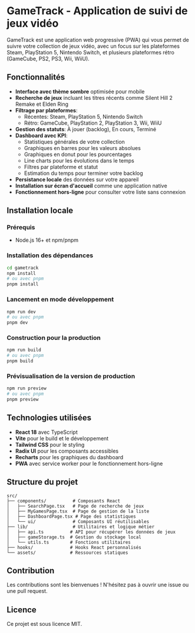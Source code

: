 # GameTrack - Application de suivi de jeux vidéo

GameTrack est une application web progressive (PWA) qui vous permet de suivre votre collection de jeux vidéo, avec un focus sur les plateformes Steam, PlayStation 5, Nintendo Switch, et plusieurs plateformes rétro (GameCube, PS2, PS3, Wii, WiiU).

## Fonctionnalités

- **Interface avec thème sombre** optimisée pour mobile
- **Recherche de jeux** incluant les titres récents comme Silent Hill 2 Remake et Elden Ring
- **Filtrage par plateformes**:
  - Récentes: Steam, PlayStation 5, Nintendo Switch
  - Rétro: GameCube, PlayStation 2, PlayStation 3, Wii, WiiU
- **Gestion des statuts**: À jouer (backlog), En cours, Terminé
- **Dashboard avec KPI**:
  - Statistiques générales de votre collection
  - Graphiques en barres pour les valeurs absolues
  - Graphiques en donut pour les pourcentages
  - Line charts pour les évolutions dans le temps
  - Filtres par plateforme et statut
  - Estimation du temps pour terminer votre backlog
- **Persistance locale** des données sur votre appareil
- **Installation sur écran d'accueil** comme une application native
- **Fonctionnement hors-ligne** pour consulter votre liste sans connexion

## Installation locale

### Prérequis

- Node.js 16+ et npm/pnpm

### Installation des dépendances

```bash
cd gametrack
npm install
# ou avec pnpm
pnpm install
```

### Lancement en mode développement

```bash
npm run dev
# ou avec pnpm
pnpm dev
```

### Construction pour la production

```bash
npm run build
# ou avec pnpm
pnpm build
```

### Prévisualisation de la version de production

```bash
npm run preview
# ou avec pnpm
pnpm preview
```

## Technologies utilisées

- **React 18** avec TypeScript
- **Vite** pour le build et le développement
- **Tailwind CSS** pour le styling
- **Radix UI** pour les composants accessibles
- **Recharts** pour les graphiques du dashboard
- **PWA** avec service worker pour le fonctionnement hors-ligne

## Structure du projet

```
src/
├── components/          # Composants React
│   ├── SearchPage.tsx   # Page de recherche de jeux
│   ├── MyGamesPage.tsx  # Page de gestion de la liste
│   ├── DashboardPage.tsx # Page des statistiques
│   └── ui/              # Composants UI réutilisables
├── lib/                 # Utilitaires et logique métier
│   ├── api.ts          # API pour récupérer les données de jeux
│   ├── gameStorage.ts  # Gestion du stockage local
│   └── utils.ts        # Fonctions utilitaires
├── hooks/              # Hooks React personnalisés
└── assets/             # Ressources statiques
```

## Contribution

Les contributions sont les bienvenues ! N'hésitez pas à ouvrir une issue ou une pull request.

## Licence

Ce projet est sous licence MIT.